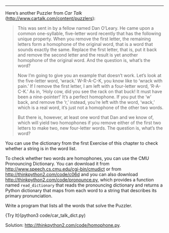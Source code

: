 -------------
Here’s another Puzzler from <span>*Car Talk*</span> (<http://www.cartalk.com/content/puzzlers>):

> This was sent in by a fellow named Dan O’Leary. He came upon a common one-syllable, five-letter word recently that has the following unique property. When you remove the first letter, the remaining letters form a homophone of the original word, that is a word that sounds exactly the same. Replace the first letter, that is, put it back and remove the second letter and the result is yet another homophone of the original word. And the question is, what’s the word?
>
> Now I’m going to give you an example that doesn’t work. Let’s look at the five-letter word, ‘wrack.’ W-R-A-C-K, you know like to ‘wrack with pain.’ If I remove the first letter, I am left with a four-letter word, ’R-A-C-K.’ As in, ‘Holy cow, did you see the rack on that buck! It must have been a nine-pointer!’ It’s a perfect homophone. If you put the ‘w’ back, and remove the ‘r,’ instead, you’re left with the word, ‘wack,’ which is a real word, it’s just not a homophone of the other two words.
>
> But there is, however, at least one word that Dan and we know of, which will yield two homophones if you remove either of the first two letters to make two, new four-letter words. The question is, what’s the word?

You can use the dictionary from the first Exercise of this chapter to check whether a string is in the word list.

To check whether two words are homophones, you can use the CMU Pronouncing Dictionary. You can download it from <http://www.speech.cs.cmu.edu/cgi-bin/cmudict> or from <http://thinkpython2.com/code/c06d> and you can also download <http://thinkpython2.com/code/pronounce.py>, which provides a function named `read_dictionary` that reads the pronouncing dictionary and returns a Python dictionary that maps from each word to a string that describes its primary pronunciation.

Write a program that lists all the words that solve the Puzzler. 

{Try It}(python3 code/car_talk_dict.py)



Solution: <http://thinkpython2.com/code/homophone.py>.